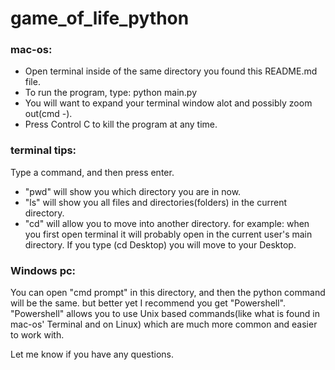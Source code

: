 # game_of_life_python

### mac-os:
- Open terminal inside of the same directory you found this README.md file.
- To run the program, type: python main.py
- You will want to expand your terminal window alot and possibly zoom out(cmd -).
- Press Control C to kill the program at any time.

### terminal tips:
Type a command, and then press enter.
- "pwd" will show you which directory you are in now.
- "ls"    will show you all files and directories(folders) in the current directory.
- "cd"    will allow you to move into another directory. 
for example: when you first open terminal it will probably open in the current user's main directory.
If you type   (cd Desktop)    you will move to your Desktop.


### Windows pc:
You can open "cmd prompt" in this directory, and then the python command will be the same.
but better yet I recommend you get "Powershell". "Powershell" allows you to use Unix based
commands(like what is found in mac-os' Terminal and on Linux) which are much more common and easier to work with.



Let me know if you have any questions.
